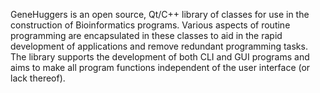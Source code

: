 GeneHuggers is an open source, Qt/C++ library of classes for use in the construction of Bioinformatics programs. Various aspects of routine programming are encapsulated in these classes to aid in the rapid development of applications and remove redundant programming tasks. The library supports the development of both CLI and GUI programs and aims to make all program functions independent of the user interface (or lack thereof).
